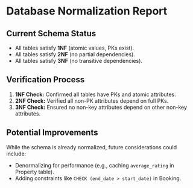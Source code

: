 # **Database Normalization Report**

## Current Schema Status
- All tables satisfy **1NF** (atomic values, PKs exist).
- All tables satisfy **2NF** (no partial dependencies).
- All tables satisfy **3NF** (no transitive dependencies).

## Verification Process
1. **1NF Check:** Confirmed all tables have PKs and atomic attributes.
2. **2NF Check:** Verified all non-PK attributes depend on full PKs.
3. **3NF Check:** Ensured no non-key attributes depend on other non-key attributes.

## Potential Improvements
While the schema is already normalized, future considerations could include:
- Denormalizing for performance (e.g., caching `average_rating` in Property table).
- Adding constraints like `CHECK (end_date > start_date)` in Booking.
